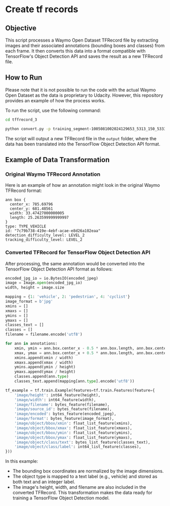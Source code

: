 # Create tf records

## Objective
This script processes a Waymo Open Dataset TFRecord file by extracting images and their associated annotations (bounding boxes and classes) from each frame. It then converts this data into a format compatible with TensorFlow's Object Detection API and saves the result as a new TFRecord file.

## How to Run
Please note that it is not possible to run the code with the actual Waymo Open Dataset as the data is proprietary to Udacity. However, this repository provides an example of how the process works.

To run the script, use the following command:
``` sh
cd tffrecord_3
```
``` sh
python convert.py -p training_segment-1005081002024129653_5313_150_5333_150_with_camera_labels.tfrecord
```
The script will output a new TFRecord file in the `output` folder, where the data has been translated into the TensorFlow Object Detection API format.

## Example of Data Transformation
### Original Waymo TFRecord Annotation
Here is an example of how an annotation might look in the original Waymo TFRecord format:

``` plaintext
ann box {
  center_x: 785.69796
  center_y: 681.48561
  width: 33.47427000000005
  length: 25.263599999999997
}
type: TYPE_VEHICLE
id: "7c79b738-419e-4ebf-acae-e8d26a102eaa"
detection_difficulty_level: LEVEL_2
tracking_difficulty_level: LEVEL_2
```

### Converted TFRecord for TensorFlow Object Detection API
After processing, the same annotation would be converted into the TensorFlow Object Detection API format as follows:
``` python
encoded_jpg_io = io.BytesIO(encoded_jpeg)
image = Image.open(encoded_jpg_io)
width, height = image.size

mapping = {1: 'vehicle', 2: 'pedestrian', 4: 'cyclist'}
image_format = b'jpg'
xmins = []
xmaxs = []
ymins = []
ymaxs = []
classes_text = []
classes = []
filename = filename.encode('utf8')

for ann in annotations:
    xmin, ymin = ann.box.center_x - 0.5 * ann.box.length, ann.box.center_y - 0.5 * ann.box.width
    xmax, ymax = ann.box.center_x + 0.5 * ann.box.length, ann.box.center_y + 0.5 * ann.box.width
    xmins.append(xmin / width)
    xmaxs.append(xmax / width)
    ymins.append(ymin / height)
    ymaxs.append(ymax / height)    
    classes.append(ann.type)
    classes_text.append(mapping[ann.type].encode('utf8'))

tf_example = tf.train.Example(features=tf.train.Features(feature={
    'image/height': int64_feature(height),
    'image/width': int64_feature(width),
    'image/filename': bytes_feature(filename),
    'image/source_id': bytes_feature(filename),
    'image/encoded': bytes_feature(encoded_jpeg),
    'image/format': bytes_feature(image_format),
    'image/object/bbox/xmin': float_list_feature(xmins),
    'image/object/bbox/xmax': float_list_feature(xmaxs),
    'image/object/bbox/ymin': float_list_feature(ymins),
    'image/object/bbox/ymax': float_list_feature(ymaxs),
    'image/object/class/text': bytes_list_feature(classes_text),
    'image/object/class/label': int64_list_feature(classes),
}))
```

In this example:
* The bounding box coordinates are normalized by the image dimensions.
* The object type is mapped to a text label (e.g., vehicle) and stored as both text and an integer label.
* The image's height, width, and filename are also included in the converted TFRecord.
This transformation makes the data ready for training a TensorFlow Object Detection model.

